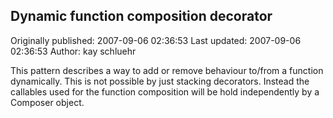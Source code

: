 ## Dynamic function composition decorator

Originally published: 2007-09-06 02:36:53
Last updated: 2007-09-06 02:36:53
Author: kay schluehr

This pattern describes a way to add or remove behaviour to/from a function dynamically. This is not possible by just stacking decorators. Instead the callables used for the function composition will be hold independently by a Composer object.